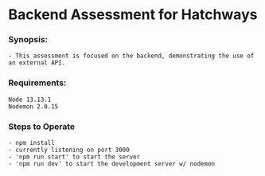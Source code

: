 # Backend Assessment for Hatchways

### Synopsis:

    - This assessment is focused on the backend, demonstrating the use of an external API.

### Requirements:

```
Node 13.13.1
Nodemon 2.0.15
```

### Steps to Operate

    - npm install
    - currently listening on port 3000
    - 'npm run start' to start the server
    - 'npm run dev' to start the development server w/ nodemon

